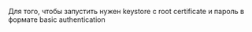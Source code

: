 Для того, чтобы запустить нужен keystore c root certificate
и пароль в формате basic authentication 

